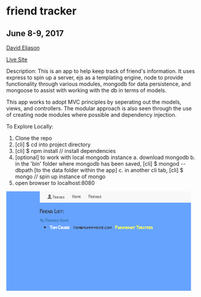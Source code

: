 # friend tracker
## June 8-9, 2017
[David Eliason](http://www.deliason.com)

[Live Site](https://myfriendtracker.herokuapp.com/)

Description:
This is an app to help keep track of friend's information. It uses express to spin up a server, ejs as a templating engine, node to provide functionality through various modules, mongodb for data persistence, and mongoose to assist with working with the db in terms of models.

This app works to adopt MVC principles by seperating out the models, views, and controllers. The modular approach is also seen through the use of creating node modules where possible and dependency injection.

To Explore Locally:

1. Clone the repo
2. [cli] $ cd into project directory
3. [cli] $ npm install   // install dependencies
4. [optional] to work with local mongodb instance
  a. download mongodb
  b. in the 'bin' folder where mongodb has been saved, [cli] $ mongod --dbpath [to the data folder within the app]
  c. in another cli tab, [cli] $ mongo // spin up instance of mongo
5. open browser to localhost:8080

![Friend Tracker](./friend_tracker.png?raw=true "friend tracker")




